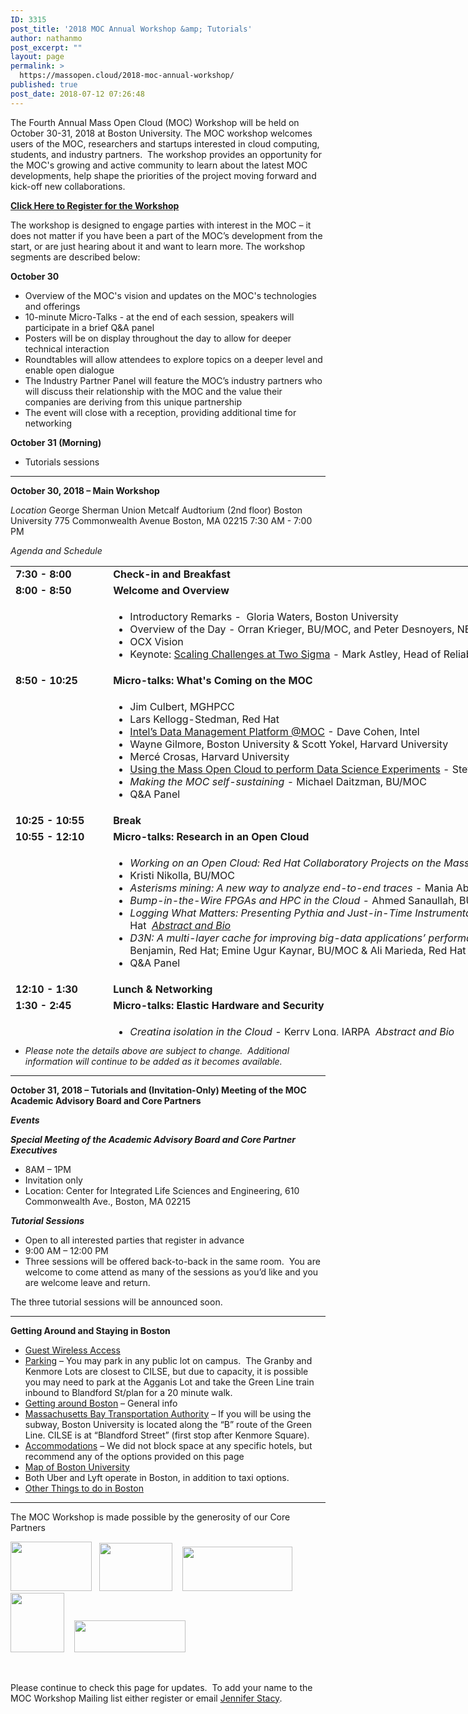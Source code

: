 ```yaml
---
ID: 3315
post_title: '2018 MOC Annual Workshop &amp; Tutorials'
author: nathanmo
post_excerpt: ""
layout: page
permalink: >
  https://massopen.cloud/2018-moc-annual-workshop/
published: true
post_date: 2018-07-12 07:26:48
---
```

<p class="entry-header">The Fourth Annual Mass Open Cloud (MOC) Workshop will be held on October 30-31, 2018 at Boston University. The MOC workshop welcomes users of the MOC, researchers and startups interested in cloud computing, students, and industry partners.  The workshop provides an opportunity for the MOC's growing and active community to learn about the latest MOC developments, help shape the priorities of the project moving forward and kick-off new collaborations.</p>
<span style="color: #0000ff"><strong><a href="https://goo.gl/forms/Odoo53AIpieStTBx2">Click Here to Register for the Workshop</a></strong></span>

<span style="font-weight: 400">The workshop is designed to engage parties with interest in the MOC – it does not matter if you have been a part of the MOC’s development from the start, or are just hearing about it and want to learn more. The workshop segments are described below:</span>

<b>October 30</b>
<ul>
 	<li style="font-weight: 400"><span style="font-weight: 400">Overview of the MOC's vision and updates on the MOC's technologies and offerings</span></li>
 	<li style="font-weight: 400"><span style="font-weight: 400">10-minute Micro-Talks - at the end of each session, speakers will participate in a brief Q&amp;A panel </span></li>
 	<li style="font-weight: 400"><span style="font-weight: 400">Posters will be on display throughout the day to allow for deeper technical interaction</span></li>
 	<li style="font-weight: 400"><span style="font-weight: 400">Roundtables will allow attendees to explore topics on a deeper level and enable open dialogue</span></li>
 	<li style="font-weight: 400"><span style="font-weight: 400">The Industry Partner Panel will feature the MOC’s industry partners who will discuss their relationship with the MOC and the value their companies are deriving from this unique partnership</span></li>
 	<li style="font-weight: 400"><span style="font-weight: 400">The event will close with a reception, providing additional time for networking</span></li>
</ul>
<b>October 31 (Morning)</b>
<ul>
 	<li style="font-weight: 400"><span style="font-weight: 400">Tutorials sessions </span></li>
</ul>

<hr />

<strong>October 30, 2018 – Main Workshop</strong>

<em>Location</em>
George Sherman Union
Metcalf Audtorium (2nd floor)
Boston University
775 Commonwealth Avenue
Boston, MA 02215
7:30 AM - 7:00 PM

<em>Agenda and Schedule </em>
<table style="width: 1184px;height: 751px">
<tbody>
<tr style="height: 18px">
<td style="width: 141.778px;height: 18px"><strong>7:30 - 8:00 </strong></td>
<td style="width: 1027.11px;height: 18px"><strong>Check-in and Breakfast </strong></td>
</tr>
<tr style="height: 18px">
<td style="width: 141.778px;height: 18px"><strong>8:00 - 8:50 </strong><strong>
</strong></td>
<td style="width: 1027.11px;height: 18px"><strong>Welcome and Overview</strong></td>
</tr>
<tr style="height: 72px">
<td style="width: 141.778px;height: 72px"><strong> </strong></td>
<td style="width: 1027.11px;height: 72px">
<ul>
 	<li>Introductory Remarks -  Gloria Waters, Boston University</li>
 	<li>Overview of the Day - Orran Krieger, BU/MOC, and Peter Desnoyers, NEU/MOC</li>
 	<li>OCX Vision</li>
 	<li>Keynote: <a href="https://massopen.cloud/wp-content/uploads/2018/10/Astley-Abstract-and-Bio.pdf">Scaling Challenges at Two Sigma</a> - Mark Astley, Head of Reliability Engineering, Two Sigma Investments</li>
</ul>
</td>
</tr>
<tr style="height: 18px">
<td style="width: 141.778px;height: 18px"><strong>8:50 - 10:25 </strong></td>
<td style="width: 1027.11px;height: 18px"><b>Micro-talks: What's Coming on the MOC</b></td>
</tr>
<tr style="height: 173px">
<td style="width: 141.778px;height: 173px"><strong> </strong></td>
<td style="width: 1027.11px;height: 173px">
<ul>
 	<li>Jim Culbert, MGHPCC</li>
 	<li>Lars Kellogg-Stedman, Red Hat</li>
 	<li><a href="https://massopen.cloud/wp-content/uploads/2018/10/Abstract-and-Bio.pdf">Intel’s Data Management Platform @MOC</a> - Dave Cohen, Intel</li>
 	<li>Wayne Gilmore, Boston University &amp; Scott Yokel, Harvard University</li>
 	<li>Mercé Crosas, Harvard University</li>
 	<li><a href="https://massopen.cloud/wp-content/uploads/2018/10/Huels-Abstract-and-bio.pdf">Using the Mass Open Cloud to perform Data Science Experiments</a> - Steven Huels, Red Hat</li>
 	<li><em>Making the MOC self-sustaining</em> - Michael Daitzman, BU/MOC</li>
 	<li>Q&amp;A Panel</li>
</ul>
</td>
</tr>
<tr style="height: 18px">
<td style="width: 141.778px;height: 18px"><strong>10:25 - 10:55 </strong></td>
<td style="width: 1027.11px;height: 18px"><b>Break</b></td>
</tr>
<tr style="height: 18px">
<td style="width: 141.778px;height: 18px"><strong>10:55 - 12:10</strong></td>
<td style="width: 1027.11px;height: 18px"><b>Micro-talks: Research in an Open Cloud</b></td>
</tr>
<tr style="height: 173px">
<td style="width: 141.778px;height: 173px"><strong> </strong></td>
<td style="width: 1027.11px;height: 173px">
<ul>
 	<li><em>Working on an Open Cloud: Red Hat Collaboratory Projects on the Mass Open Cloud</em> - Hugh Brock, Red Hat <em><a href="https://massopen.cloud/wp-content/uploads/2018/10/Brock-Abstract-and-Bio.pdf">Abstract and Bio</a></em></li>
 	<li>Kristi Nikolla, BU/MOC</li>
 	<li><em>Asterisms mining: A new way to analyze end-to-end traces</em> - Mania Abdi, NEU/MOC &amp; Golsana Ghaemi, BU/MOC</li>
 	<li><em>Bump-in-the-Wire FPGAs and HPC in the Cloud -</em> Ahmed Sanaullah, BU <em><a href="https://massopen.cloud/wp-content/uploads/2018/10/Sanaullah-Abstract-and-Bio.pdf">Abstract and Bio</a></em></li>
 	<li><em>Logging What Matters: Presenting Pythia and Just-in-Time Instrumentation</em> - Emre Ates, BU &amp; Lily Sturmann, BU/Red Hat  <em><a href="https://massopen.cloud/wp-content/uploads/2018/10/Ates-and-Sturmann-Abstract-and-Bio.pdf">Abstract and Bio</a></em></li>
 	<li><em>D3N: A multi-layer cache for improving big-data applications’ performance in data centers with imbalanced networks - </em>Matt Benjamin, Red Hat; Emine Ugur Kaynar, BU/MOC &amp; Ali Marieda, Red Hat</li>
 	<li>Q&amp;A Panel</li>
</ul>
</td>
</tr>
<tr style="height: 18px">
<td style="width: 141.778px;height: 18px"><strong>12:10 - 1:30 </strong></td>
<td style="width: 1027.11px;height: 18px"><strong>Lunch &amp; Networking</strong></td>
</tr>
<tr style="height: 18px">
<td style="width: 141.778px;height: 18px"><strong>1:30 - 2:45 </strong></td>
<td style="width: 1027.11px;height: 18px"><strong>Micro-talks: Elastic Hardware and Security</strong></td>
</tr>
<tr style="height: 18px">
<td style="width: 141.778px;height: 18px"><strong> </strong></td>
<td style="width: 1027.11px;height: 18px">
<ul>
 	<li><em>Creating isolation in the Cloud</em> - Kerry Long, IARPA  <em><a href="https://massopen.cloud/wp-content/uploads/2018/10/Long-Abstract-and-Bio.pdf">Abstract and Bio</a></em></li>
 	<li><em>Malleable Metal: Integrating San-booting with Foreman</em> - Ian Ballou, BU/MOC</li>
 	<li>Agentless bare metal introspection - Apoorve Mohan, NEU/MOC</li>
 	<li><em>Bolted: A Secure Cloud with Minimal Provider Trust</em> - Amin Mosayyebzadeh, BU/MOC</li>
 	<li>Rushi Patel, BU</li>
 	<li>David Starobinski, BU &amp; Sahil Tikale, BU/MOC</li>
 	<li>Q&amp;A Panel</li>
</ul>
</td>
</tr>
<tr style="height: 18px">
<td style="width: 141.778px;height: 18px"><strong>2:45 - 3:50 </strong></td>
<td style="width: 1027.11px;height: 18px"><strong>Micro-talks: Research on an Open Cloud</strong></td>
</tr>
<tr style="height: 135px">
<td style="width: 141.778px;height: 135px"><strong> </strong></td>
<td style="width: 1027.11px;height: 135px">
<ul>
 	<li><em>Medical Image Processing on the MOC</em> - Dan McPherson, Red Hat &amp; Rudolph Pienaar, Boston Children's Hospital</li>
 	<li><em>Secure Multi-Party Computation in the Cloud</em> - Ben Getchell, BU</li>
 	<li><em>FaaS: Think Outside the Container</em> - Tommy Unger, BU</li>
 	<li><em>A demonstration of adapting HW to SW needs for network workloads</em> - Han Dong, BU</li>
 	<li><em>A Unikernel based on Linux</em> - Ali Raza, BU &amp; Parul Sohal, BU <em><a href="https://massopen.cloud/wp-content/uploads/2018/10/Sohal-and-Raza-Abstract-and-Bio.pdf">Abstract and Bio</a></em></li>
 	<li>Q&amp;A Panel</li>
</ul>
</td>
</tr>
<tr style="height: 18px">
<td style="width: 141.778px;height: 18px"><strong>3:50 - 4:20</strong></td>
<td style="width: 1027.11px;height: 18px"><strong>Break</strong></td>
</tr>
<tr style="height: 18px">
<td style="width: 141.778px;height: 18px"><strong>4:20 - 5:20 </strong></td>
<td style="width: 1027.11px;height: 18px"><strong>Roundtables</strong></td>
</tr>
<tr>
<td style="width: 141.778px"><strong> </strong></td>
<td style="width: 1027.11px">
<ul>
 	<li>Roundtables TBA</li>
</ul>
</td>
</tr>
<tr>
<td style="width: 141.778px"><strong>5:20 - 5:40</strong></td>
<td style="width: 1027.11px"><strong>Roundtable Report Outs</strong></td>
</tr>
<tr>
<td style="width: 141.778px"><strong>5:40 - 5:50</strong></td>
<td style="width: 1027.11px"><strong>Closing Remarks</strong></td>
</tr>
<tr>
<td style="width: 141.778px"><strong>5:50 - 7:00</strong></td>
<td style="width: 1027.11px"><strong>Reception</strong></td>
</tr>
</tbody>
</table>
<ul>
 	<li><em>Please note the details above are subject to change.  Additional information will continue to be added as it becomes available.</em></li>
</ul>

<hr />

<strong>October 31, 2018 – Tutorials and (Invitation-Only) Meeting of the MOC Academic Advisory Board and Core Partners</strong>

<strong><em>Events</em></strong>

<strong><em>Special Meeting of the Academic Advisory Board and Core Partner Executives</em></strong>
<ul>
 	<li>8AM – 1PM</li>
 	<li>Invitation only</li>
 	<li>Location: Center for Integrated Life Sciences and Engineering, 610 Commonwealth Ave., Boston, MA 02215</li>
</ul>
<strong><em>Tutorial Sessions</em> </strong>
<ul>
 	<li>Open to all interested parties that register in advance</li>
 	<li>9:00 AM – 12:00 PM</li>
 	<li>Three sessions will be offered back-to-back in the same room.  You are welcome to come attend as many of the sessions as you’d like and you are welcome leave and return.</li>
</ul>
The three tutorial sessions will be announced soon.

<hr />

<strong>Getting Around and Staying in Boston
</strong>
<ul>
 	<li><a href="https://www.bu.edu/tech/services/support/networks/wireless/guest/">Guest Wireless Access</a></li>
 	<li><a href="https://www.bu.edu/parking/lots-locations/family-guests-and-visitor-parking/">Parking</a> – You may park in any public lot on campus.  The Granby and Kenmore Lots are closest to CILSE, but due to capacity, it is possible you may need to park at the Agganis Lot and take the Green Line train inbound to Blandford St/plan for a 20 minute walk.</li>
 	<li><a href="http://www.bu.edu/admissions/student-life/city-of-boston/transportation/">Getting around Boston</a> – General info</li>
 	<li><a href="http://www.mbta.com/">Massachusetts Bay Transportation Authority</a> – If you will be using the subway, Boston University is located along the “B” route of the Green Line. CILSE is at “Blandford Street” (first stop after Kenmore Square).</li>
 	<li><a href="http://www.bu.edu/alumni/benefits-resources/travel/#hotels">Accommodations</a> – We did not block space at any specific hotels, but recommend any of the options provided on this page</li>
 	<li><a href="http://www.bu.edu/maps/">Map of Boston University</a></li>
 	<li>Both Uber and Lyft operate in Boston, in addition to taxi options.</li>
 	<li><a href="http://www.bu.edu/admissions/student-life/city-of-boston/">Other Things to do in Boston</a></li>
</ul>

<hr />

The MOC Workshop is made possible by the generosity of our Core Partners

<img class="alignnone wp-image-781" src="https://massopen.cloud/wp-content/uploads/2016/03/cisco-logo-3-300x182.jpg" alt="" width="130" height="79" />   <img class="alignnone wp-image-780" src="https://massopen.cloud/wp-content/uploads/2016/03/293px-Intel-logo.svg.png" alt="" width="117" height="77" />    <img class="alignnone wp-image-3204" src="https://massopen.cloud/wp-content/uploads/2016/03/na_logo_hrz_2c_rgb_lrg1-300x120.jpg" alt="" width="176" height="71" />   <img class="alignnone wp-image-787" src="https://massopen.cloud/wp-content/uploads/2016/03/redhat-logo-273x300.jpg" alt="" width="86" height="95" />    <img class="alignnone wp-image-785" src="https://massopen.cloud/wp-content/uploads/2016/03/TwoSigma-636x183-300x86.png" alt="" width="178" height="51" />

&nbsp;

Please continue to check this page for updates.  To add your name to the MOC Workshop Mailing list either register or email <a href="jstacy@bu.edu">Jennifer Stacy</a>.